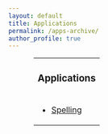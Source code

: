 ```yaml
---
layout: default
title: Applications
permalink: /apps-archive/
author_profile: true
---
```


<table style="border: none; width: 100%;margin-left: 50px">
 <tr>
   <td style="border: none;"><h3>Applications</h3></td>
 </tr>
 <tr>
    <td style="border: none;">
      <ul>
         <li><a href="/apps/spelling">Spelling</a></li>
      </ul>
    </td>
 </tr>
</table>
